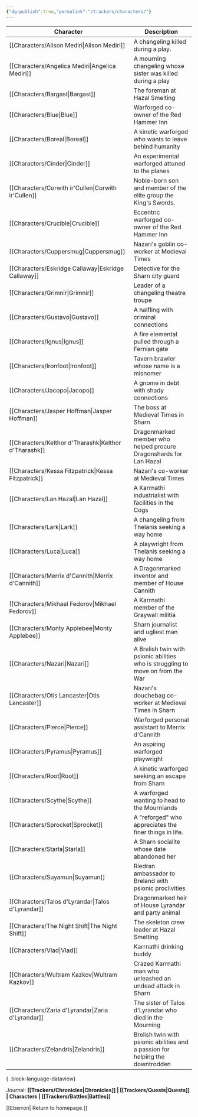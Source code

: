 ```yaml
---
{"dg-publish":true,"permalink":"/trackers/characters/"}
---
```


| Character                                                | Description                                                                     |
| -------------------------------------------------------- | ------------------------------------------------------------------------------- |
| [[Characters/Alison Mediri\|Alison Mediri]]           | A changeling killed during a play.                                              |
| [[Characters/Angelica Mediri\|Angelica Mediri]]       | A mourning changeling whose sister was killed during a play                     |
| [[Characters/Bargast\|Bargast]]                       | The foreman at Hazal Smelting                                                   |
| [[Characters/Blue\|Blue]]                             | Warforged co-owner of the Red Hammer Inn                                        |
| [[Characters/Boreal\|Boreal]]                         | A kinetic warforged who wants to leave behind humanity                          |
| [[Characters/Cinder\|Cinder]]                         | An experimental warforged attuned to the planes                                 |
| [[Characters/Corwith ir'Cullen\|Corwith ir'Cullen]]   | Noble-born son and member of the elite group the King's Swords.                 |
| [[Characters/Crucible\|Crucible]]                     | Eccentric warforged co-owner of the Red Hammer Inn                              |
| [[Characters/Cuppersmug\|Cuppersmug]]                 | Nazari's goblin co-worker at Medieval Times                                     |
| [[Characters/Eskridge Callaway\|Eskridge Callaway]]   | Detective for the Sharn city guard                                              |
| [[Characters/Grimnir\|Grimnir]]                       | Leader of a changeling theatre troupe                                           |
| [[Characters/Gustavo\|Gustavo]]                       | A halfling with criminal connections                                            |
| [[Characters/Ignus\|Ignus]]                           | A fire elemental pulled through a Fernian gate                                  |
| [[Characters/Ironfoot\|Ironfoot]]                     | Tavern brawler whose name is a misnomer                                         |
| [[Characters/Jacopo\|Jacopo]]                         | A gnome in debt with shady connections                                          |
| [[Characters/Jasper Hoffman\|Jasper Hoffman]]         | The boss at Medieval Times in Sharn                                             |
| [[Characters/Kelthor d'Tharashk\|Kelthor d'Tharashk]] | Dragonmarked member who helped procure Dragonshards for Lan Hazal               |
| [[Characters/Kessa Fitzpatrick\|Kessa Fitzpatrick]]   | Nazari's co-worker at Medieval Times                                            |
| [[Characters/Lan Hazal\|Lan Hazal]]                   | A Karrnathi industrialist with facilities in the Cogs                           |
| [[Characters/Lark\|Lark]]                             | A changeling from Thelanis seeking a way home                                   |
| [[Characters/Luca\|Luca]]                             | A playwright from Thelanis seeking a way home                                   |
| [[Characters/Merrix d'Cannith\|Merrix d'Cannith]]     | A Dragonmarked inventor and member of House Cannith                             |
| [[Characters/Mikhael Fedorov\|Mikhael Fedorov]]       | A Karrnathi member of the Graywall militia                                      |
| [[Characters/Monty Applebee\|Monty Applebee]]         | Sharn journalist and ugliest man alive                                          |
| [[Characters/Nazari\|Nazari]]                         | A Brelish twin with psionic abilities who is struggling to move on from the War |
| [[Characters/Otis Lancaster\|Otis Lancaster]]         | Nazari's douchebag co-worker at Medieval Times in Sharn                         |
| [[Characters/Pierce\|Pierce]]                         | Warforged personal assistant to Merrix d'Cannith                                |
| [[Characters/Pyramus\|Pyramus]]                       | An aspiring warforged playwright                                                |
| [[Characters/Root\|Root]]                             | A kinetic warforged seeking an escape from Sharn                                |
| [[Characters/Scythe\|Scythe]]                         | A warforged wanting to head to the Mournlands                                   |
| [[Characters/Sprocket\|Sprocket]]                     | A "reforged" who appreciates the finer things in life.                          |
| [[Characters/Starla\|Starla]]                         | A Sharn socialite whose date abandoned her                                      |
| [[Characters/Suyamun\|Suyamun]]                       | Riedran ambassador to Breland with psionic proclivities                         |
| [[Characters/Talos d'Lyrandar\|Talos d'Lyrandar]]     | Dragonmarked heir of House Lyrandar and party animal                            |
| [[Characters/The Night Shift\|The Night Shift]]       | The skeleton crew leader at Hazal Smelting                                      |
| [[Characters/Vlad\|Vlad]]                             | Karrnathi drinking buddy                                                        |
| [[Characters/Wultram Kazkov\|Wultram Kazkov]]         | Crazed Karrnathi man who unleashed an undead attack in Sharn                    |
| [[Characters/Zaria d'Lyrandar\|Zaria d'Lyrandar]]     | The sister of Talos d'Lyrandar who died in the Mourning                         |
| [[Characters/Zelandris\|Zelandris]]                   | Brelish twin with psionic abilities and a passion for helping the downtrodden   |

{ .block-language-dataview}

Journal: **[[Trackers/Chronicles\|Chronicles]] | [[Trackers/Quests\|Quests]] | Characters | [[Trackers/Battles\|Battles]]**

[[Eberron\| Return to homepage.]]